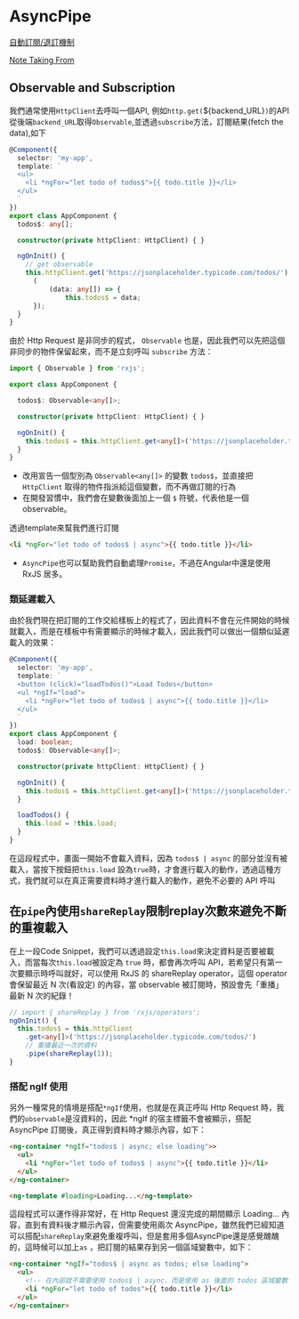 # AsyncPipe 

[自動訂閱/退訂機制](https://ithelp.ithome.com.tw/articles/10209602)

[Note Taking From](https://ithelp.ithome.com.tw/articles/10209372)

## Observable and Subscription

我們通常使用`HttpClient`去呼叫一個API, 例如`http.get(`${backend_URL}`)`的API從後端`backend_URL`取得`Observable`,並透過`subscribe`方法，訂閱結果(fetch the data),如下

```typescript
@Component({
  selector: 'my-app',
  template: `
  <ul>
    <li *ngFor="let todo of todos$">{{ todo.title }}</li>
  </ul>
  `
})
export class AppComponent {
  todos$: any[];

  constructor(private httpClient: HttpClient) { }

  ngOnInit() {
    // get observable
    this.httpClient.get('https://jsonplaceholder.typicode.com/todos/').subscribe // fetch the data
      (
          (data: any[]) => {
              this.todos$ = data;
      });
  }
}
```

由於 Http Request 是非同步的程式， `Observable` 也是，因此我們可以先把這個非同步的物件保留起來，而不是立刻呼叫 `subscribe` 方法：
```typescript
import { Observable } from 'rxjs';

export class AppComponent {

  todos$: Observable<any[]>;

  constructor(private httpClient: HttpClient) { }

  ngOnInit() {
    this.todos$ = this.httpClient.get<any[]>('https://jsonplaceholder.typicode.com/todos/');
  }
}
```
- 改用宣告一個型別為 `Observable<any[]>` 的變數 `todos$`，並直接把 `HttpClient` 取得的物件指派給這個變數，而不再做訂閱的行為
- 在開發習慣中，我們會在變數後面加上一個 `$` 符號，代表他是一個 observable。


透過template來幫我們進行訂閱
```html
<li *ngFor="let todo of todos$ | async">{{ todo.title }}</li>
```

- `AsyncPipe`也可以幫助我們自動處理`Promise`，不過在Angular中還是使用 RxJS 居多。

### 類延遲載入
由於我們現在把訂閱的工作交給樣板上的程式了，因此資料不會在元件開始的時候就載入，而是在樣板中有需要顯示的時候才載入，因此我們可以做出一個類似延遲載入的效果：

```typescript
@Component({
  selector: 'my-app',
  template: `
  <button (click)="loadTodos()">Load Todos</button>
  <ul *ngIf="load">
    <li *ngFor="let todo of todos$ | async">{{ todo.title }}</li>
  </ul>
  `
})
export class AppComponent {
  load: boolean;
  todos$: Observable<any[]>;

  constructor(private httpClient: HttpClient) { }

  ngOnInit() {
    this.todos$ = this.httpClient.get<any[]>('https://jsonplaceholder.typicode.com/todos/');
  }

  loadTodos() {
    this.load = !this.load;
  }
}
```
在這段程式中，畫面一開始不會載入資料，因為 `todos$ | async` 的部分並沒有被載入，當按下按鈕把`this.load` 設為`true`時，才會進行載入的動作，透過這種方式，我們就可以在真正需要資料時才進行載入的動作，避免不必要的 API 呼叫

## 在`pipe`內使用`shareReplay`限制replay次數來避免不斷的重複載入
在上一段Code Snippet，我們可以透過設定`this.load`來決定資料是否要被載入，而當每次`this.load`被設定為 `true` 時，都會再次呼叫 API，若希望只有第一次要顯示時呼叫就好，可以使用 RxJS 的 shareReplay operator，這個 operator 會保留最近 N 次(看設定) 的內容，當 observable 被訂閱時，預設會先「重播」最新 N 次的紀錄！

```typescript
// import { shareReplay } from 'rxjs/operators'; 
ngOnInit() {
  this.todos$ = this.httpClient
    .get<any[]>('https://jsonplaceholder.typicode.com/todos/')
    // 重播最近一次的資料
    .pipe(shareReplay(1));
}
```

### 搭配 ngIf 使用
另外一種常見的情境是搭配`*ngIf`使用，也就是在真正呼叫 Http Request 時，我們的`observable`是沒資料的，因此 *ngIf 的宿主標籤不會被顯示，搭配 AsyncPipe 訂閱後，真正得到資料時才顯示內容，如下：
```html
<ng-container *ngIf="todos$ | async; else loading">>
  <ul>
    <li *ngFor="let todo of todos$ | async">{{ todo.title }}</li>
  </ul>
</ng-container>

<ng-template #loading>Loading...</ng-template>
```

這段程式可以運作得非常好，在 Http Request 還沒完成的期間顯示 Loading... 內容，直到有資料後才顯示內容，但需要使用兩次 AsyncPipe，雖然我們已經知道可以搭配`shareReplay`來避免重複呼叫，但是套用多個AsyncPipe還是感覺醜醜的，這時候可以加上`as` ，把訂閱的結果存到另一個區域變數中，如下：

```html
<ng-container *ngIf="todos$ | async as todos; else loading">
  <ul>
    <!-- 在內部就不需要使用 todos$ | async，而是使用 as 後面的 todos 區域變數 -->
    <li *ngFor="let todo of todos">{{ todo.title }}</li>
  </ul>
</ng-container>
```